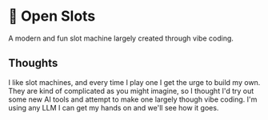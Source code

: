 # :money_with_wings: Open Slots
A modern and fun slot machine largely created through vibe coding.

## Thoughts
I like slot machines, and every time I play one I get the urge to build my own. They are kind of complicated as you might imagine, so I thought I'd try out some new AI tools and attempt to make one largely though vibe coding. I'm using any LLM I can get my hands on and we'll see how it goes.